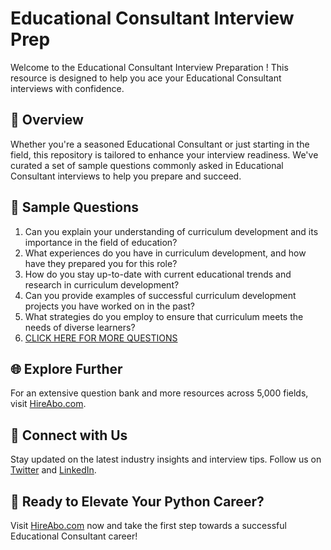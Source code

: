 # Educational Consultant Interview Prep

Welcome to the Educational Consultant Interview Preparation ! This resource is designed to help you ace your Educational Consultant interviews with confidence.

## 🚀 Overview

Whether you're a seasoned Educational Consultant or just starting in the field, this repository is tailored to enhance your interview readiness. We've curated a set of sample questions commonly asked in Educational Consultant interviews to help you prepare and succeed.

## 📝 Sample Questions

1. Can you explain your understanding of curriculum development and its importance in the field of education?
2. What experiences do you have in curriculum development, and how have they prepared you for this role?
3. How do you stay up-to-date with current educational trends and research in curriculum development?
4. Can you provide examples of successful curriculum development projects you have worked on in the past?
5. What strategies do you employ to ensure that curriculum meets the needs of diverse learners?
6. [CLICK HERE FOR MORE QUESTIONS](https://hireabo.com/job/4_4_10/Educational%20Consultant)

## 🌐 Explore Further

For an extensive question bank and more resources across 5,000 fields, visit [HireAbo.com](https://www.hireabo.com).

## 📱 Connect with Us

Stay updated on the latest industry insights and interview tips. Follow us on [Twitter](https://twitter.com/hireabo) and [LinkedIn](https://www.linkedin.com/in/hire-abo-3609972a8/).

## 🚀 Ready to Elevate Your Python Career?

Visit [HireAbo.com](https://www.hireabo.com) now and take the first step towards a successful Educational Consultant career!